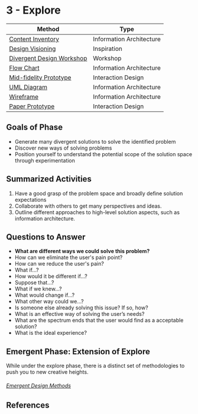 # 3 - Explore

Method | Type
----- | -----
[Content Inventory](content-inventory.md) | Information Architecture
[Design Visioning](design-visioning.md) | Inspiration
[Divergent Design Workshop](divergent-design-workshop.md) | Workshop
[Flow Chart](flow-chart.md) | Information Architecture
[Mid-fidelity Prototype](mid-fidelity-prototype.md) | Interaction Design
[UML Diagram](uml-diagram.md) | Information Architecture
[Wireframe](wireframe.md) | Information Architecture
[Paper Prototype](paper-prototype.md) | Interaction Design

## Goals of Phase
- Generate many divergent solutions to solve the identified problem
- Discover new ways of solving problems
- Position yourself to understand the potential scope of the solution space through experimentation

## Summarized Activities
1. Have a good grasp of the problem space and broadly define solution expectations
2. Collaborate with others to get many perspectives and ideas.
3. Outline different approaches to high-level solution aspects, such as information architecture.

## Questions to Answer
- **What are different ways we could solve this problem?**
- How can we eliminate the user's pain point?
- How can we reduce the user's pain?
- What if…?
- How would it be different if…?
- Suppose that…?
- What if we knew…?
- What would change if…?
- What other way could we…?
- Is someone else already solving this issue? If so, how?
- What is an effective way of solving the user’s needs?
- What are the spectrum ends that the user would find as a acceptable solution?
- What is the ideal experience?


## Emergent Phase: Extension of Explore
While under the explore phase, there is a distinct set of methodologies to push you to new creative heights.

###### [Emergent Design Methods](../3b_Emerge)

## References
